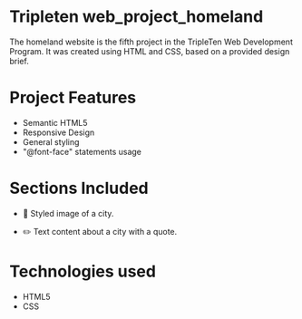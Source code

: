 # Tripleten web_project_homeland

The homeland website is the fifth project in the TripleTen Web Development Program. It was created using HTML and CSS, based on a provided design brief.

# Project Features

- Semantic HTML5
- Responsive Design
- General styling
- "@font-face" statements usage

# Sections Included

- :page_facing_up: Styled image of a city.

- :pencil2: Text content about a city with a quote.

# Technologies used

- HTML5
- CSS
